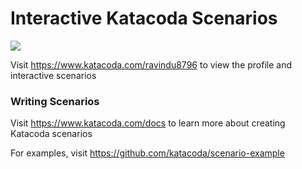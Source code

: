 # Interactive Katacoda Scenarios

[![](http://shields.katacoda.com/katacoda/ravindu8796/count.svg)](https://www.katacoda.com/ravindu8796 "Get your profile on Katacoda.com")

Visit https://www.katacoda.com/ravindu8796 to view the profile and interactive scenarios

### Writing Scenarios
Visit https://www.katacoda.com/docs to learn more about creating Katacoda scenarios

For examples, visit https://github.com/katacoda/scenario-example
